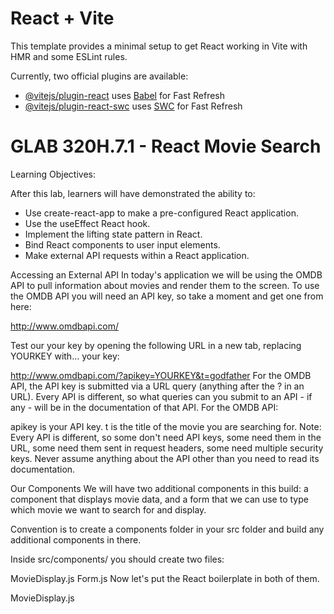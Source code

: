 # React + Vite

This template provides a minimal setup to get React working in Vite with HMR and some ESLint rules.

Currently, two official plugins are available:

- [@vitejs/plugin-react](https://github.com/vitejs/vite-plugin-react/blob/main/packages/plugin-react/README.md) uses [Babel](https://babeljs.io/) for Fast Refresh
- [@vitejs/plugin-react-swc](https://github.com/vitejs/vite-plugin-react-swc) uses [SWC](https://swc.rs/) for Fast Refresh

# GLAB 320H.7.1 - React Movie Search
Learning Objectives:

After this lab, learners will have demonstrated the ability to:
- Use create-react-app to make a pre-configured React application.
- Use the useEffect React hook.
- Implement the lifting state pattern in React.
- Bind React components to user input elements.
- Make external API requests within a React application.

Accessing an External API
In today's application we will be using the OMDB API to pull information about movies and render them to the screen. To use the OMDB API you will need an API key, so take a moment and get one from here:

http://www.omdbapi.com/

Test our your key by opening the following URL in a new tab, replacing YOURKEY with... your key:

http://www.omdbapi.com/?apikey=YOURKEY&t=godfather
For the OMDB API, the API key is submitted via a URL query (anything after the ? in an URL). Every API is different, so what queries can you submit to an API - if any - will be in the documentation of that API. For the OMDB API:

apikey is your API key.
t is the title of the movie you are searching for.
Note: Every API is different, so some don't need API keys, some need them in the URL, some need them sent in request headers, some need multiple security keys. Never assume anything about the API other than you need to read its documentation.

Our Components
We will have two additional components in this build: a component that displays movie data, and a form that we can use to type which movie we want to search for and display.

Convention is to create a components folder in your src folder and build any additional components in there.

Inside src/components/ you should create two files:

MovieDisplay.js
Form.js
Now let's put the React boilerplate in both of them.

MovieDisplay.js